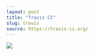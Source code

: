 ```yaml
---
layout: post
title: "Travis CI"
slug: travis
source: https://travis-ci.org/
---
```


<img src="/beautiful-open/screenshots/travis.png">
